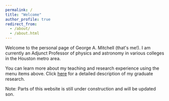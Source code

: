 ```yaml
---
permalink: /
title: "Welcome"
author_profile: true
redirect_from:
  - /about/
  - /about.html
---
```

Welcome to the personal page of George A. Mitchell (that's me!). I am currently an Adjunct Professor of physics and astronomy in various colleges in the Houston metro area.

You can learn more about my teaching and research experience using the menu items above. Click [here](https://ga-mitchell.github.io//files/Graduate_Research_Summary.pdf) for a detailed description of my graduate research.

<!-- My professional aspirations can be neatly separated into three areas:
- Fundamental Research
- Education
- Outreach

### My Background
-->

Note: Parts of this website is still under construction and will be updated son.
